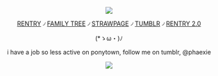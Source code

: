 <div align="center">

![](https://64.media.tumblr.com/4950b95276848862c505d95a1049a2e6/3f8554c17536521f-e7/s2048x3072/066190f6ab68b86e591c3b62499fca192ae093f0.pnj)

[RENTRY](https://rentry.co/phaexie) ৴ [FAMILY TREE](https://rentry.co/HoHfamilytree) ৴ [STRAWPAGE](https://argentilover.straw.page) ৴ [TUMBLR](https://www.tumblr.com/phaexie) ৴ [RENTRY 2.0](https://rentry.co/DEVIOUS-COOKIES)


 (*ゝω・)ﾉ


i have a job so less active on ponytown, follow me on tumblr, @phaexie

![](https://64.media.tumblr.com/e1f009248ab42c474c069b28db5cb32d/3f8554c17536521f-e3/s2048x3072/7b4568349f1d2f977d526b9daacfd4d1e7d0b8c7.pnj)
